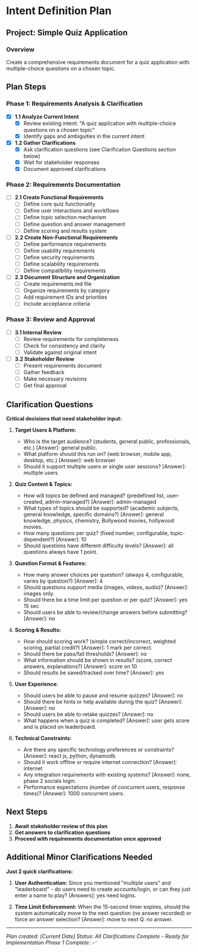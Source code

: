 # Intent Definition Plan

## Project: Simple Quiz Application

### Overview
Create a comprehensive requirements document for a quiz application with multiple-choice questions on a chosen topic.

## Plan Steps

### Phase 1: Requirements Analysis & Clarification
- [x] **1.1 Analyze Current Intent**
  - [x] Review existing intent: "A quiz application with multiple-choice questions on a chosen topic"
  - [x] Identify gaps and ambiguities in the current intent

- [x] **1.2 Gather Clarifications** 
  - [x] Ask clarification questions (see Clarification Questions section below)
  - [x] Wait for stakeholder responses
  - [x] Document approved clarifications

### Phase 2: Requirements Documentation
- [ ] **2.1 Create Functional Requirements**
  - [ ] Define core quiz functionality
  - [ ] Define user interactions and workflows
  - [ ] Define topic selection mechanism
  - [ ] Define question and answer management
  - [ ] Define scoring and results system

- [ ] **2.2 Create Non-Functional Requirements**
  - [ ] Define performance requirements
  - [ ] Define usability requirements
  - [ ] Define security requirements
  - [ ] Define scalability requirements
  - [ ] Define compatibility requirements

- [ ] **2.3 Document Structure and Organization**
  - [ ] Create requirements.md file
  - [ ] Organize requirements by category
  - [ ] Add requirement IDs and priorities
  - [ ] Include acceptance criteria

### Phase 3: Review and Approval
- [ ] **3.1 Internal Review**
  - [ ] Review requirements for completeness
  - [ ] Check for consistency and clarity
  - [ ] Validate against original intent

- [ ] **3.2 Stakeholder Review**
  - [ ] Present requirements document
  - [ ] Gather feedback
  - [ ] Make necessary revisions
  - [ ] Get final approval

## Clarification Questions

**Critical decisions that need stakeholder input:**

1. **Target Users & Platform:**
   - Who is the target audience? (students, general public, professionals, etc.) [Answer]: general public.
   - What platform should this run on? (web browser, mobile app, desktop, etc.) [Answer]: web browser
   - Should it support multiple users or single user sessions? [Answer]: multiple users

2. **Quiz Content & Topics:**
   - How will topics be defined and managed? (predefined list, user-created, admin-managed?) [Answer]: admin-managed
   - What types of topics should be supported? (academic subjects, general knowledge, specific domains?) [Answer]: general knowledge, physics, chemistry, Bollywood movies, hollywood movies.
   - How many questions per quiz? (fixed number, configurable, topic-dependent?) [Answer]: 10
   - Should questions have different difficulty levels? [Answer]: all questions always have 1 point.

3. **Question Format & Features:**
   - How many answer choices per question? (always 4, configurable, varies by question?) [Answer]: 4
   - Should questions support media (images, videos, audio)? [Answer]: images only.
   - Should there be a time limit per question or per quiz? [Answer]: yes 15 sec
   - Should users be able to review/change answers before submitting? [Answer]: no

4. **Scoring & Results:**
   - How should scoring work? (simple correct/incorrect, weighted scoring, partial credit?) [Answer]: 1 mark per correct. 
   - Should there be pass/fail thresholds? [Answer]: no
   - What information should be shown in results? (score, correct answers, explanations?) [Answer]: score on 10
   - Should results be saved/tracked over time? [Answer]: yes

5. **User Experience:**
   - Should users be able to pause and resume quizzes? [Answer]: no
   - Should there be hints or help available during the quiz? [Answer]: [Answer]: no
   - Should users be able to retake quizzes? [Answer]: no
   - What happens when a quiz is completed? [Answer]: user gets score and is placed on leaderboard.

6. **Technical Constraints:**
   - Are there any specific technology preferences or constraints? [Answer]: react js, python, dynamodb
   - Should it work offline or require internet connection? [Answer]: internet
   - Any integration requirements with existing systems? [Answer]: none, phase 2 socials login.
   - Performance expectations (number of concurrent users, response times)? [Answer]: 1000 concurrent users.

## Next Steps
1. **Await stakeholder review of this plan**
2. **Get answers to clarification questions**
3. **Proceed with requirements documentation once approved**

## Additional Minor Clarifications Needed

**Just 2 quick clarifications:**

1. **User Authentication:** Since you mentioned "multiple users" and "leaderboard" - do users need to create accounts/login, or can they just enter a name to play? [Answers]: yes need logins. 

2. **Time Limit Enforcement:** When the 15-second timer expires, should the system automatically move to the next question (no answer recorded) or force an answer selection? [Answer]: move to next Q. no answer.

---
*Plan created: [Current Date]*
*Status: All Clarifications Complete - Ready for Implementation*
*Phase 1 Complete: ✅*
